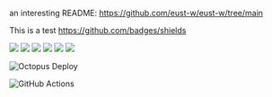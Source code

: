 an interesting README:
https://github.com/eust-w/eust-w/tree/main

This is a test 
https://github.com/badges/shields

[![](https://img.shields.io/badge/X-000?style=for-the-badge&logo=x)](https://x.com/bioinfmatters)
[![](https://img.shields.io/badge/LinkedIn-0077B5?style=for-the-badge&logo=linkedin&logoColor=white)](https://www.linkedin.com/in/arashbagherabadi/)
[![](https://img.shields.io/badge/Telegram-000?style=for-the-badge&logo=telegram&logoColor=2CA5E0)](https://t.me/arashbioinfpv)
[![](https://img.shields.io/badge/-Instagram-%23E4405F?style=for-the-badge&logo=instagram&logoColor=white)](https://instagram.com/elmium_/)
[![](https://img.shields.io/badge/Gmail-333333?style=for-the-badge&logo=gmail&logoColor=red)](mailto:arash.bagherabadi@gmail.com)
[![](https://img.shields.io/badge/Discord-7289DA?style=for-the-badge&logo=discord&logoColor=white)](https://discord.com/channels/@arashbioinf/)

![Octopus Deploy](https://img.shields.io/badge/octopus%20deploy-0D80D8?style=for-the-badge&logo=octopusdeploy&logoColor=white)

![GitHub Actions](https://img.shields.io/badge/github%20actions-%232671E5.svg?style=for-the-badge&logo=githubactions&logoColor=white)




